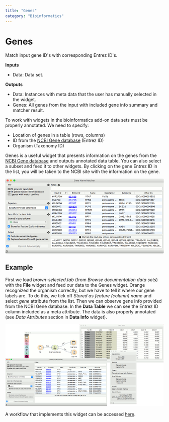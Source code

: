 ```yaml
---
title: "Genes"
category: "Bioinformatics"
---
```

Genes
=================

Match input gene ID's with corresponding Entrez ID's.

**Inputs**
- Data: Data set.

**Outputs**
- Data: Instances with meta data that the user has manually selected in the widget.
- Genes: All genes from the input with included gene info summary and matcher result.


To work with widgets in the bioinformatics add-on data sets must be
properly annotated. We need to specify:
- Location of genes in a table (rows, columns)
- ID from the [NCBI Gene database](http://www.ncbi.nlm.nih.gov/gene) (Entrez ID)
- Organism (Taxonomy ID)

Genes is a useful widget that presents information on the
genes from the [NCBI Gene database](http://www.ncbi.nlm.nih.gov/gene) and
outputs annotated data table.
You can also select a subset and feed it  to other widgets.
By clicking on the gene Entrez ID in the list, you will be taken to the
NCBI site with the information on the gene.

![](/widget-catalog/bioinformatics/images/genes/genes-stamped.png)


Example
-------

First we load *brown-selected.tab* (from *Browse documentation data sets*) with the **File** widget and feed our data to the Genes widget. Orange recognized the organism correctly, but we have to tell it where our gene labels are. To do this, we tick off *Stored as feature (column) name* and select *gene* attribute from the list. Then we can observe gene info provided from the NCBI Gene database. In the **Data Table** we can see the Entrez ID column included as a meta attribute. The data is also properly annotated (see *Data Attributes* section in **Data Info** widget).

![](/widget-catalog/bioinformatics/images/genes/genes-Example.png)

A workflow that implements this widget can be accessed [here](https://download.biolab.si/download/files/workflows/orange/bioinformatics_gene_sets.ows).